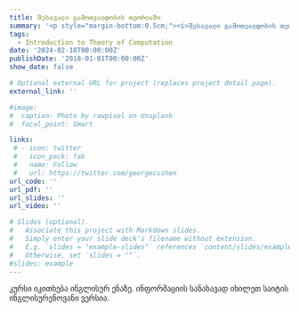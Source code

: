 ```yaml
---
title: შესავალი გამოთვალდობის თეორიაში
summary: '<p style="margin-bottom:0.5cm;"><i>შესავალი გამოთვალდობის თეორიაში</i> - კურსი ქუთაისის საერთაშორისო უნივერსიტეტში.</p>'
tags:
  - Introduction to Theory of Computation 
date: '2024-02-18T00:00:00Z'
publishDate: '2018-01-01T00:00:00Z'
show_date: false

# Optional external URL for project (replaces project detail page).
external_link: ''

#image:
#  caption: Photo by rawpixel on Unsplash
#  focal_point: Smart

links:
 # - icon: twitter
 #   icon_pack: fab
 #   name: Follow
 #   url: https://twitter.com/georgecushen
url_code: ''
url_pdf: ''
url_slides: ''
url_video: ''

# Slides (optional).
#   Associate this project with Markdown slides.
#   Simply enter your slide deck's filename without extension.
#   E.g. `slides = "example-slides"` references `content/slides/example-slides.md`.
#   Otherwise, set `slides = ""`.
#slides: example
---
```

კურსი იკითხება ინგლისურ ენაზე. ინფორმაციის სანახავად იხილეთ საიტის ინგლისურენოვანი ვერსია.